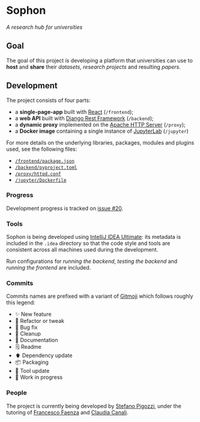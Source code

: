 # Sophon

_A research hub for universities_


## Goal

The goal of this project is developing a platform that universities can use to **host** and **share** their _datasets_, _research projects_ and resulting
_papers_.


## Development

The project consists of four parts:

- a **single-page-app** built with [React][react] (`/frontend`);
- a **web API** built with [Django Rest Framework][drf] (`/backend`);
- a **dynamic proxy** implemented on the [Apache HTTP Server][httpd] (`/proxy`);
- a **Docker image** containing a single instance of [JupyterLab][jupyterlab] (`/jupyter`)

[react]: https://reactjs.org/
[drf]: https://www.django-rest-framework.org/
[httpd]: https://httpd.apache.org/
[jupyterlab]: https://jupyter.org/

For more details on the underlying libraries, packages, modules and plugins used, see the following files:

- [`/frontend/package.json`][lib-frontend]
- [`/backend/pyproject.toml`][lib-backend]
- [`/proxy/httpd.conf`][lib-proxy]
- [`/jupyter/Dockerfile`][lib-jupyter]

[lib-frontend]: https://github.com/Steffo99/sophon/blob/main/frontend/package.json
[lib-backend]: https://github.com/Steffo99/sophon/blob/main/backend/pyproject.toml
[lib-proxy]: https://github.com/Steffo99/sophon/blob/main/proxy/httpd.conf
[lib-jupyter]: https://github.com/Steffo99/sophon/blob/main/jupyter/Dockerfile


### Progress

Development progress is tracked on [issue #20](https://github.com/Steffo99/sophon/issues/20).


### Tools

Sophon is being developed using [IntelliJ IDEA Ultimate](https://www.jetbrains.com/idea/): its metadata is included in the `.idea` directory so that the code
style and tools are consistent across all machines used during the development.

Run configurations for *running the backend*, *testing the backend* and *running the frontend* are included.


### Commits

Commits names are prefixed with a variant of [Gitmoji](https://gitmoji.dev/) which follows roughly this legend:

- ✨ New feature
- 🔧 Refactor or tweak
- 🐛 Bug fix
- 🧹 Cleanup
- 📔 Documentation
- 🗒 Readme
- ⬆ Dependency update
- 📦 Packaging
- 🔨 Tool update
- 🚧 Work in progress


### People

The project is currently being developed by [Stefano Pigozzi](https://github.com/Steffo99/), under the tutoring of [Francesco Faenza](https://github.com/Cicciodev) and [Claudia Canali](https://weblab.ing.unimore.it/people/canali/).
